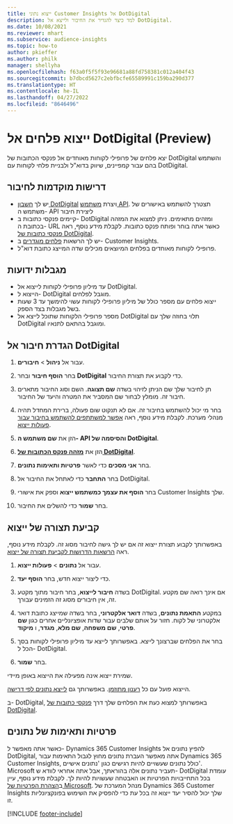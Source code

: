 ```yaml
---
title: ייצוא נתוני Customer Insights אל DotDigital
description: למד כיצד להגדיר את החיבור ולייצא אל DotDigital.
ms.date: 10/08/2021
ms.reviewer: mhart
ms.subservice: audience-insights
ms.topic: how-to
author: pkieffer
ms.author: philk
manager: shellyha
ms.openlocfilehash: f63a0f5f5f93e96681a88fd758381c012a404f43
ms.sourcegitcommit: b7dbcd5627c2ebfbcfe65589991c159ba290d377
ms.translationtype: HT
ms.contentlocale: he-IL
ms.lasthandoff: 04/27/2022
ms.locfileid: "8646496"
---
```

# <a name="export-segments-to-dotdigital-preview"></a>ייצוא פלחים אל DotDigital‏ (Preview)

יצא פלחים של פרופילי לקוחות מאוחדים אל פנקסי הכתובות של DotDigital והשתמש בהם עבור קמפיינים, שיווק בדוא"ל ולבניית פלחי לקוחות עם DotDigital. 

## <a name="prerequisites-for-a-connection"></a>דרישות מוקדמות לחיבור

-   יש לך [חשבון DotDigital](https://dotdigital.com/) ויצרת [משתמש API](https://support.dotdigital.com/hc/articles/115001718730-How-do-I-create-an-API-user). תצטרך להשתמש באישורים של משתמש ה- API ליצירת חיבור
-   קיימים פנקסי כתובות ב- DotDigital ומזהים מתאימים. ניתן למצוא את המזהה בכתובת ה- URL כאשר אתה בוחר ופותח פנקס כתובות. לקבלת מידע נוסף, ראה [פנקסי כתובות של DotDigital](https://support.dotdigital.com/hc/articles/212211968-Creating-an-address-book).
-   יש לך הרשאות [פלחים מוגדרים](segments.md) ב- Customer Insights.
-   פרופילי לקוחות מאוחדים בפלחים המיוצאים מכילים שדה המייצג כתובת דוא"ל.

## <a name="known-limitations"></a>מגבלות ידועות

- עד מיליון פרופילי לקוחות לייצוא אל DotDigital.
- הייצוא ל- DotDigital מוגבל לפלחים.
- ייצוא פלחים עם מספר כולל של מיליון פרופילי לקוחות עשוי להימשך עד 3 שעות בשל מגבלות בצד הספק. 
- מספר פרופילי הלקוחות שתוכל לייצא אל DotDigital תלוי בחוזה שלך עם DotDigital ומוגבל בהתאם לתנאיו.

## <a name="set-up-connection-to-dotdigital"></a>הגדרת חיבור אל DotDigital

1. עבור אל **ניהול** > **חיבורים**.

1. בחר **הוסף חיבור** ובחר **DotDigital** כדי לקבוע את תצורת החיבור.

1. תן לחיבור שלך שם הניתן לזיהוי בשדה **שם תצוגה**. השם וסוג החיבור מתארים חיבור זה. מומלץ לבחור שם המסביר את המטרה והיעד של החיבור.

1. בחר מי יכול להשתמש בחיבור זה. אם לא תנקוט שום פעולה, ברירת המחדל תהיה מנהלי מערכת. לקבלת מידע נוסף, ראה [אפשר למשתתפים להשתמש בחיבור עבור פעולות ייצוא](connections.md#allow-contributors-to-use-a-connection-for-exports).

1. הזן את **שם משתמש ה- API והסיסמה של DotDigital**. 

1. הזן את **[מזהה פנקס הכתובות של DotDigital](https://support.dotdigital.com/hc/articles/212211968-Creating-an-address-book)**.

1. בחר **אני מסכים** כדי לאשר **פרטיות ותאימות נתונים**.

1. בחר **התחבר** כדי לאתחל את החיבור אל DotDigital.

1. בחר **הוסף את עצמך כמשתמש ייצוא** וספק את אישורי Customer Insights שלך.

1. בחר **שמור** כדי להשלים את החיבור. 

## <a name="configure-an-export"></a>קביעת תצורה של ייצוא

באפשרותך לקבוע תצורת ייצוא זה אם יש לך גישה לחיבור מסוג זה. לקבלת מידע נוסף, ראה [הרשאות הדרושות לקביעת תצורה של ייצוא](export-destinations.md#set-up-a-new-export).

1. עבור אל **נתונים** > **פעולות ייצוא**.

1. כדי ליצור ייצוא חדש, בחר **הוסף יעד**.

1. בשדה **חיבור לייצוא**, בחר חיבור מתוך מקטע DotDigital. אם אינך רואה שם מקטע זה, אין חיבורים מסוג זה הזמינים עבורך.


1. במקטע **התאמת נתונים**, בשדה **דואר אלקטרוני**, בחר בשדה שמייצג כתובת דואר אלקטרוני של לקוח. חזור על אותם שלבים עבור שדות אופציונליים אחרים כגון **שם פרטי**, **שם משפחה**, **שם מלא**, **מגדר**, ו **מיקוד**.

1. בחר את הפלחים שברצונך לייצא. באפשרותך לייצא עד מיליון פרופילי לקוחות בסך הכל ל- DotDigital.

1. בחר **שמור**.

שמירת ייצוא אינה מפעילה את הייצוא באופן מיידי.

הייצוא פועל עם כל [רענון מתוזמן](system.md#schedule-tab). באפשרותך גם [לייצא נתונים לפי דרישה](export-destinations.md#run-exports-on-demand). 
 
ב- DotDigital, באפשרותך למצוא כעת את הפלחים שלך דרך [פנקסי כתובות של DotDigital](https://support.dotdigital.com/hc/articles/212211968-Creating-an-address-book).


## <a name="data-privacy-and-compliance"></a>פרטיות ותאימות של נתונים

כאשר אתה מאפשר ל- Dynamics 365 Customer Insights להפיץ נתונים אל DotDigital, אתה מאפשר העברת נתונים מחוץ לגבול התאימות עבור Dynamics 365 Customer Insights, כולל נתונים שעשויים להיות רגישים כגון 'נתונים אישיים'. Microsoft תעביר נתונים אלה בהוראתך, אבל אתה אחראי לוודא ש- DotDigital עומדת בכל התחייבויות הפרטיות או האבטחה שעשויות להיות לך. לקבלת מידע נוסף, עיין ב[הצהרת הפרטיות של Microsoft](https://go.microsoft.com/fwlink/?linkid=396732).
מנהל המערכת של Dynamics 365 Customer Insights שלך יכול להסיר יעד ייצוא זה בכל עת כדי להפסיק את השימוש בפונקציונליות זו.


[!INCLUDE [footer-include](includes/footer-banner.md)]
